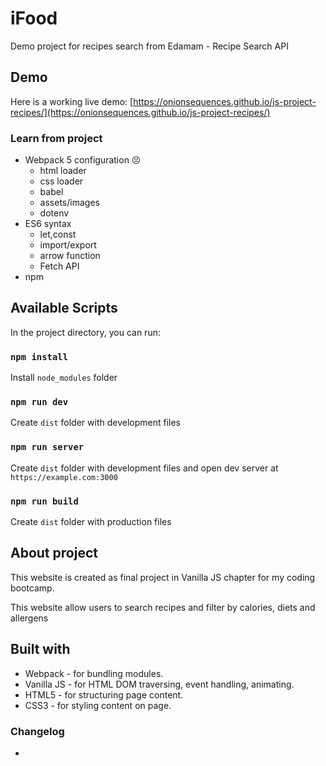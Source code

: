 # iFood

Demo project for recipes search from Edamam - Recipe Search API

## Demo

Here is a working live demo: [https://onionsequences.github.io/js-project-recipes/](https://onionsequences.github.io/js-project-recipes/)

### Learn from project

- Webpack 5 configuration :persevere:
  - html loader
  - css loader
  - babel
  - assets/images
  - dotenv
- ES6 syntax
  - let,const
  - import/export
  - arrow function
  - Fetch API
- npm

## Available Scripts

In the project directory, you can run:

### `npm install`

Install `node_modules` folder

### `npm run dev`

Create `dist` folder with development files

### `npm run server`

Create `dist` folder with development files and open dev server at `https://example.com:3000`

### `npm run build`

Create `dist` folder with production files

## About project

This website is created as final project in Vanilla JS chapter for my coding bootcamp.

This website allow users to search recipes and filter by calories, diets and allergens

## Built with

- Webpack - for bundling modules.
- Vanilla JS - for HTML DOM traversing, event handling, animating.
- HTML5 - for structuring page content.
- CSS3 - for styling content on page.

### Changelog

-
